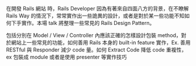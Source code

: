 在開發 Rails 網站 時，Rails Developer 因為有著來自四面八方的背景，在不瞭解 Rails Way 的情況下，常常實作出一些詭異的設計，或者是對於某一些功能不知如何下手實作。本場 talk 將整理一些常見的 Rails Design Pattern。

包括分別在 Model / View / Controller 內應該正確的怎樣設計包裝 method，對於網站上一些常見的功能，如何善用 Rails 本身的 built-in feature 實作，Ex. 善用 RESTful 與 Responder 減少 code 量。如何 Extract Code 降低 code 重複性，ex 包裝成 module 或者是使用 presenter 等實作技巧
